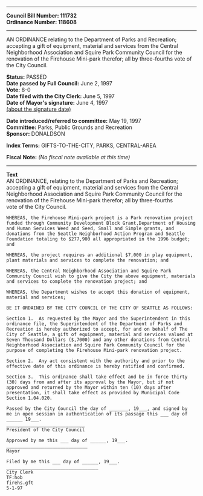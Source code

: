 * * * * *  
  
**Council Bill Number: [](#h0)[](#h2)111732**   
**Ordinance Number: 118608**  
  
* * * * *  
  
AN ORDINANCE relating to the Department of Parks and Recreation; accepting a gift of equipment, material and services from the Central Neighborhood Association and Squire Park Community Council for the renovation of the Firehouse Mini-park therefor; all by three-fourths vote of the City Council.  
  
**Status:** PASSED   
**Date passed by Full Council:** June 2, 1997   
**Vote:** 8-0   
**Date filed with the City Clerk:** June 5, 1997   
**Date of Mayor's signature:** June 4, 1997   
[(about the signature date)](/~public/approvaldate.htm)   
  
  
**Date introduced/referred to committee:** May 19, 1997   
**Committee:** Parks, Public Grounds and Recreation   
**Sponsor:** DONALDSON   
  
**Index Terms:** GIFTS-TO-THE-CITY, PARKS, CENTRAL-AREA  
  
**Fiscal Note:** *(No fiscal note available at this time)*  
  
* * * * *  
  
**Text**  
    AN ORDINANCE, relating to the Department of Parks and Recreation;  
    accepting a gift of equipment, material and services from the Central  
    Neighborhood Association and Squire Park Community Council for the  
    renovation of the Firehouse Mini-park therefor; all by three-fourths  
    vote of the City Council.  
  
    WHEREAS, the Firehouse Mini-park project is a Park renovation project  
    funded through Community Development Block Grant,Department of Housing  
    and Human Services Weed and Seed, Small and Simple grants, and  
    donations from the Seattle Neighborhood Action Program and Seattle  
    Foundation totaling to $277,900 all appropriated in the 1996 budget;  
    and  
  
    WHEREAS, the project requires an additional $7,000 in play equipment,  
    plant materials and services to complete the renovation; and  
  
    WHEREAS, the Central Neighborhood Association and Squire Park  
    Community Council wish to give the City the above equipment, materials  
    and services to complete the renovation project; and  
  
    WHEREAS, the Department wishes to accept this donation of equipment,  
    material and services;  
  
    BE IT ORDAINED BY THE CITY COUNCIL OF THE CITY OF SEATTLE AS FOLLOWS:  
  
    Section 1.  As requested by the Mayor and the Superintendent in this  
    ordinance file, the Superintendent of the Department of Parks and  
    Recreation is hereby authorized to accept, for and on behalf of The  
    City of Seattle, a gift of equipment, material and services valued at  
    Seven Thousand Dollars ($,7000) and any other donations from Central  
    Neighborhood Association and Squire Park Community Council for the  
    purpose of completing the Firehouse Mini-park renovation project.  
  
    Section 2.  Any act consistent with the authority and prior to the  
    effective date of this ordinance is hereby ratified and confirmed.  
  
    Section 3.  This ordinance shall take effect and be in force thirty  
    (30) days from and after its approval by the Mayor, but if not  
    approved and returned by the Mayor within ten (10) days after  
    presentation, it shall take effect as provided by Municipal Code  
    Section 1.04.020.  
  
    Passed by the City Council the day of _______, 19___, and signed by  
    me in open session in authentication of its passage this ___ day of  
    ______ 19___.  
    _____________________________  
    President of the City Council  
  
    Approved by me this ___ day of ______, 19___.  
    ______________________________  
    Mayor  
  
    Filed by me this ___ day of ______, 19___.  
    __________________________________  
    City Clerk  
    TF:hob  
    firehs.gft  
    5-1-97  
